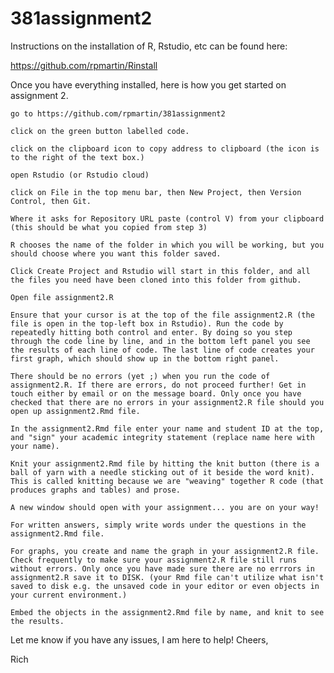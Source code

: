 # 381assignment2

Instructions on the installation of R, Rstudio, etc can be found here:

https://github.com/rpmartin/Rinstall

Once you have everything installed, here is how you get started on assignment 2.

    go to https://github.com/rpmartin/381assignment2

    click on the green button labelled code.

    click on the clipboard icon to copy address to clipboard (the icon is to the right of the text box.)

    open Rstudio (or Rstudio cloud)

    click on File in the top menu bar, then New Project, then Version Control, then Git.

    Where it asks for Repository URL paste (control V) from your clipboard (this should be what you copied from step 3)

    R chooses the name of the folder in which you will be working, but you should choose where you want this folder saved.

    Click Create Project and Rstudio will start in this folder, and all the files you need have been cloned into this folder from github.

    Open file assignment2.R

    Ensure that your cursor is at the top of the file assignment2.R (the file is open in the top-left box in Rstudio). Run the code by repeatedly hitting both control and enter. By doing so you step through the code line by line, and in the bottom left panel you see the results of each line of code. The last line of code creates your first graph, which should show up in the bottom right panel.

    There should be no errors (yet ;) when you run the code of assignment2.R. If there are errors, do not proceed further! Get in touch either by email or on the message board. Only once you have checked that there are no errors in your assignment2.R file should you open up assignment2.Rmd file.

    In the assignment2.Rmd file enter your name and student ID at the top, and "sign" your academic integrity statement (replace name here with your name).

    Knit your assignment2.Rmd file by hitting the knit button (there is a ball of yarn with a needle sticking out of it beside the word knit). This is called knitting because we are "weaving" together R code (that produces graphs and tables) and prose.

    A new window should open with your assignment... you are on your way!

    For written answers, simply write words under the questions in the assignment2.Rmd file.

    For graphs, you create and name the graph in your assignment2.R file. Check frequently to make sure your assignment2.R file still runs without errors. Only once you have made sure there are no errrors in assignment2.R save it to DISK. (your Rmd file can't utilize what isn't saved to disk e.g. the unsaved code in your editor or even objects in your current environment.)

    Embed the objects in the assignment2.Rmd file by name, and knit to see the results.

Let me know if you have any issues, I am here to help! Cheers,

Rich
